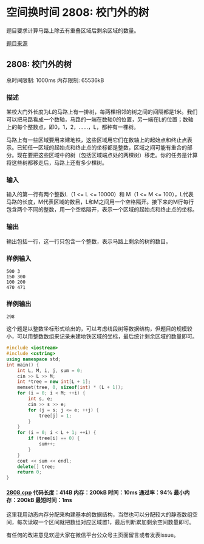 # 空间换时间 2808: 校门外的树

题目要求计算马路上除去有重叠区域后剩余区域的数量。

[题目来源](http://bailian.openjudge.cn/practice/2808/)

## 2808: 校门外的树

总时间限制: 1000ms    内存限制: 65536kB

### 描述

某校大门外长度为L的马路上有一排树，每两棵相邻的树之间的间隔都是1米。我们可以把马路看成一个数轴，马路的一端在数轴0的位置，另一端在L的位置；数轴上的每个整数点，即0，1，2，……，L，都种有一棵树。

马路上有一些区域要用来建地铁，这些区域用它们在数轴上的起始点和终止点表示。已知任一区域的起始点和终止点的坐标都是整数，区域之间可能有重合的部分。现在要把这些区域中的树（包括区域端点处的两棵树）移走。你的任务是计算将这些树都移走后，马路上还有多少棵树。

### 输入

输入的第一行有两个整数L（1 <= L <= 10000）和 M（1 <= M <= 100），L代表马路的长度，M代表区域的数目，L和M之间用一个空格隔开。接下来的M行每行包含两个不同的整数，用一个空格隔开，表示一个区域的起始点和终止点的坐标。

### 输出

输出包括一行，这一行只包含一个整数，表示马路上剩余的树的数目。

### 样例输入
```
500 3
150 300
100 200
470 471
```
### 样例输出
```
298
```
这个题是以整数坐标形式给出的，可以考虑线段树等数据结构，但题目的规模较小，可以用整数数组来记录未建地铁区域的坐标，最后统计剩余区域的数量即可。
```cpp
#include <iostream>
#include <cstring>
using namespace std;
int main() {
	int L, M, i, j, sum = 0;
	cin >> L >> M;
	int *tree = new int[L + 1];
	memset(tree, 0, sizeof(int) * (L + 1));
	for (i = 0; i < M; ++i) {
		int s, e;
		cin >> s >> e;
		for (j = s; j <= e; ++j) {
			tree[j] = 1;
		}
	}
	for (i = 0; i < L + 1; ++i) {
		if (tree[i] == 0) {
			sum++;
		}
	}
	cout << sum << endl;
	delete[] tree;
	return 0;
}
```
#### [2808.cpp](/Code/2800-2899/2808.cpp) 代码长度：414B 内存：200kB 时间：10ms 通过率：94% 最小内存：200kB  最短时间：1ms

这里我用动态内存分配来构建基本的数据结构，当然也可以分配较大的静态数组空间，每次读取一个区间就把数组对应区域置1，最后判断累加剩余空间数量即可。

有任何的改进意见欢迎大家在微信平台公众号主页面留言或者发表issue。
